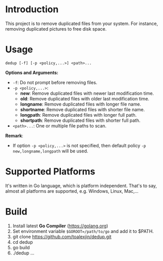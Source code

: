# Introduction

This project is to remove duplicated files from your system.
For instance, removing duplicated pictures to free disk space.

# Usage

```
dedup [-f] [-p <policy,...>] <path>...
```

**Options and Arguments:**

- `-f`: Do not prompt before removing files.
- `-p <policy,...>`:
    - **new**: Remove duplicated files with newer last modification time.
    - **old**: Remove duplicated files with older last modification time.
    - **longname**: Remove duplicated files with longer file name.
    - **shortname**: Remove duplicated files with shorter file name.
    - **longpath**: Remove duplicated files with longer full path.
    - **shortpath**: Remove duplicated files with shorter full path.
- `<path>...`:  One or multiple file paths to scan.

**Remark**:

- If option `-p <policy,...>` is not specified, then default policy
  `-p new,longname,longpath` will be used.

# Supported Platforms

It's written in Go language, which is platform independent.
That's to say, almost all platforms are supported,
e.g. Windows, Linux, Mac,...

# Build

1. Install latest **Go Compiler** (https://golang.org)
2. Set environment variable `$GOROOT=/path/to/go` and add it to $PATH.
3. git clone https://github.com/toalexjin/dedup.git
4. cd dedup
5. go build
6. ./dedup ...
